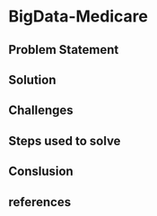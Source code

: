 # BigData-Medicare 

## Problem Statement
## Solution
## Challenges
## Steps used to solve
## Conslusion
## references
